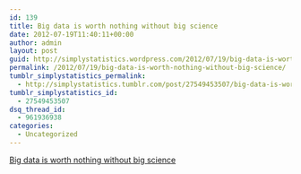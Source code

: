 ```yaml
---
id: 139
title: Big data is worth nothing without big science
date: 2012-07-19T11:40:11+00:00
author: admin
layout: post
guid: http://simplystatistics.wordpress.com/2012/07/19/big-data-is-worth-nothing-without-big-science
permalink: /2012/07/19/big-data-is-worth-nothing-without-big-science/
tumblr_simplystatistics_permalink:
  - http://simplystatistics.tumblr.com/post/27549453507/big-data-is-worth-nothing-without-big-science
tumblr_simplystatistics_id:
  - 27549453507
dsq_thread_id:
  - 961936938
categories:
  - Uncategorized
---
```

[Big data is worth nothing without big science](http://news.cnet.com/8301-1001_3-57434736-92/big-data-is-worth-nothing-without-big-science/)